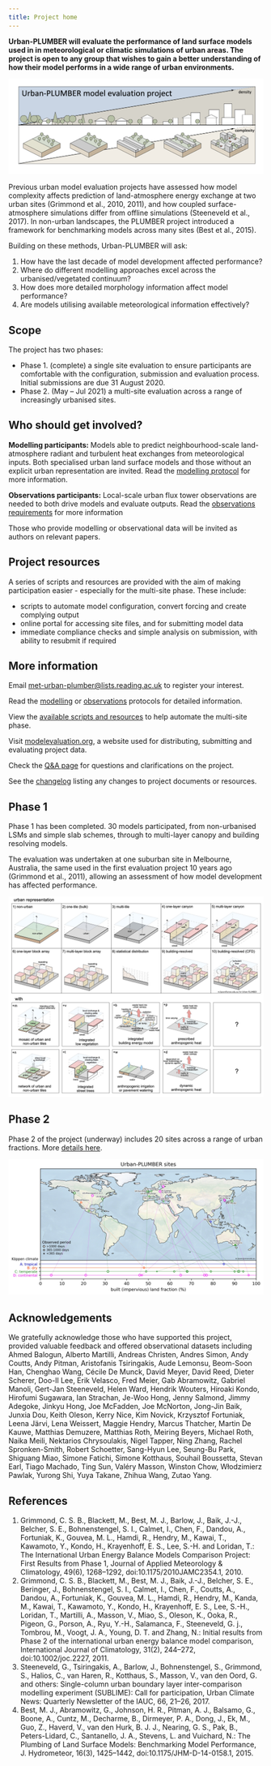 ```yaml
---
title: Project home
---
```


**Urban-PLUMBER will evaluate the performance of land surface models used in in meteorological or climatic simulations of urban areas. The project is open to any group that wishes to gain a better understanding of how their model performs in a wide range of urban environments.**

![](img/schematic.png)

Previous urban model evaluation projects have assessed how model complexity affects prediction of land-atmosphere energy exchange at two urban sites (Grimmond et al., 2010, 2011), and how coupled surface-atmosphere simulations differ from offline simulations (Steeneveld et al., 2017). In non-urban landscapes, the PLUMBER project introduced a framework for benchmarking models across many sites (Best et al., 2015).

Building on these methods, Urban-PLUMBER will ask: 

1. How have the last decade of model development affected performance? 
2. Where do different modelling approaches excel across the urbanised/vegetated continuum?
3. How does more detailed morphology information affect model performance?
4. Are models utilising available meteorological information effectively?

## Scope

The project has two phases:

- Phase 1. (complete) a single site evaluation to ensure participants are comfortable with the configuration, submission and evaluation process. Initial submissions are due 31 August 2020.
- Phase 2. (May – Jul 2021) a multi-site evaluation across a range of increasingly urbanised sites.

## Who should get involved?

**Modelling participants:** Models able to predict neighbourhood-scale land-atmosphere radiant and turbulent heat exchanges from meteorological inputs. Both specialised urban land surface models and those without an explicit urban representation are invited. Read the [modelling protocol](/static/Urban-PLUMBER_protocol_v1.pdf) for more information.

**Observations participants:** Local-scale urban flux tower observations are needed to both drive models and evaluate outputs. Read the [observations requirements](/static/Urban-PLUMBER_observations_protocol.pdf) for more information

Those who provide modelling or observational data will be invited as authors on relevant papers.

## Project resources

A series of scripts and resources are provided with the aim of making participation easier - especially for the multi-site phase. These include:

- scripts to automate model configuration, convert forcing and create complying output
- online portal for accessing site files, and for submitting model data
- immediate compliance checks and simple analysis on submission, with ability to resubmit if required

## More information

Email [met-urban-plumber@lists.reading.ac.uk](mailto:met-urban-plumber@lists.reading.ac.uk) to register your interest.

Read the [modelling](static/Urban-PLUMBER_protocol_v1.pdf) or [observations](static/Urban-PLUMBER_observations_protocol.pdf) protocols for detailed information.

View the [available scripts and resources](https://bitbucket.org/matlipson/urban-plumber/src/master/) to help automate the multi-site phase.

Visit [modelevaluation.org](https://modelevaluation.org/), a website used for distributing, submitting and evaluating project data.

Check the [Q&A page](qanda/) for questions and clarifications on the project.

See the [changelog](changelog/) listing any changes to project documents or resources.

<!-- ![Timeline](/img/UP_Timeline_website.png) -->

## Phase 1

Phase 1 has been completed. 30 models participated, from non-urbanised LSMs and simple slab schemes, through to multi-layer canopy and building resolving models.

The evaluation was undertaken at one suburban site in Melbourne, Australia, the same used in the first evaluation project 10 years ago (Grimmond et al., 2011), allowing an assessment of how model development has affected performance.

![Models](img/UP_classification_2021-05-19.jpg)

## Phase 2

Phase 2 of the project (underway) includes 20 sites across a range of urban fractions. More [details here](sites.md).

[![Phase 2](img/included_sites.jpg)](sites.html)

## Acknowledgements
We gratefully acknowledge those who have supported this project, provided valuable feedback and offered observational datasets including 
Ahmed Balogun, Alberto Martilli, Andreas Christen, Andres Simon, Andy Coutts, Andy Pitman, Aristofanis Tsiringakis, Aude Lemonsu, Beom-Soon Han, Chenghao Wang, Cécile De Munck, David Meyer, David Reed, Dieter Scherer, Doo-Il Lee, Erik Velasco, Fred Meier, Gab Abramowitz, Gabriel Manoli, Gert-Jan Steeneveld, Helen Ward, Hendrik Wouters, Hiroaki Kondo, Hirofumi Sugawara, Ian Strachan, Je-Woo Hong, Jenny Salmond, Jimmy Adegoke, Jinkyu Hong, Joe McFadden, Joe McNorton, Jong-Jin Baik, Junxia Dou, Keith Oleson, Kerry Nice, Kim Novick, Krzysztof Fortuniak, Leena Järvi, Lena Weissert, Maggie Hendry, Marcus Thatcher, Martin De Kauwe, Matthias Demuzere, Matthias Roth, Meiring Beyers, Michael Roth, Naika Meili, Nektarios Chrysoulakis, Nigel Tapper, Ning Zhang, Rachel Spronken-Smith, Robert Schoetter, Sang-Hyun Lee, Seung-Bu Park, Shiguang Miao, Simone Fatichi, Simone Kotthaus, Souhail Boussetta, Stevan Earl, Tiago Machado, Ting Sun, Valéry Masson, Winston Chow, Włodzimierz Pawlak, Yurong Shi, Yuya Takane, Zhihua Wang, Zutao Yang.

## References

1. Grimmond, C. S. B., Blackett, M., Best, M. J., Barlow, J., Baik, J.-J., Belcher, S. E., Bohnenstengel, S. I., Calmet, I., Chen, F., Dandou, A., Fortuniak, K., Gouvea, M. L., Hamdi, R., Hendry, M., Kawai, T., Kawamoto, Y., Kondo, H., Krayenhoff, E. S., Lee, S.-H. and Loridan, T.: The International Urban Energy Balance Models Comparison Project: First Results from Phase 1, Journal of Applied Meteorology & Climatology, 49(6), 1268–1292, doi:10.1175/2010JAMC2354.1, 2010.
2. Grimmond, C. S. B., Blackett, M., Best, M. J., Baik, J.-J., Belcher, S. E., Beringer, J., Bohnenstengel, S. I., Calmet, I., Chen, F., Coutts, A., Dandou, A., Fortuniak, K., Gouvea, M. L., Hamdi, R., Hendry, M., Kanda, M., Kawai, T., Kawamoto, Y., Kondo, H., Krayenhoff, E. S., Lee, S.-H., Loridan, T., Martilli, A., Masson, V., Miao, S., Oleson, K., Ooka, R., Pigeon, G., Porson, A., Ryu, Y.-H., Salamanca, F., Steeneveld, G. j., Tombrou, M., Voogt, J. A., Young, D. T. and Zhang, N.: Initial results from Phase 2 of the international urban energy balance model comparison, International Journal of Climatology, 31(2), 244–272, doi:10.1002/joc.2227, 2011.
3. Steeneveld, G., Tsiringakis, A., Barlow, J., Bohnenstengel, S., Grimmond, S., Halios, C., van Haren, R., Kotthaus, S., Masson, V., van den Oord, G. and others: Single-column urban boundary layer inter-comparison modelling experiment (SUBLIME): Call for participation, Urban Climate News: Quarterly Newsletter of the IAUC, 66, 21–26, 2017.
4. Best, M. J., Abramowitz, G., Johnson, H. R., Pitman, A. J., Balsamo, G., Boone, A., Cuntz, M., Decharme, B., Dirmeyer, P. A., Dong, J., Ek, M., Guo, Z., Haverd, V., van den Hurk, B. J. J., Nearing, G. S., Pak, B., Peters-Lidard, C., Santanello, J. A., Stevens, L. and Vuichard, N.: The Plumbing of Land Surface Models: Benchmarking Model Performance, J. Hydrometeor, 16(3), 1425–1442, doi:10.1175/JHM-D-14-0158.1, 2015.

